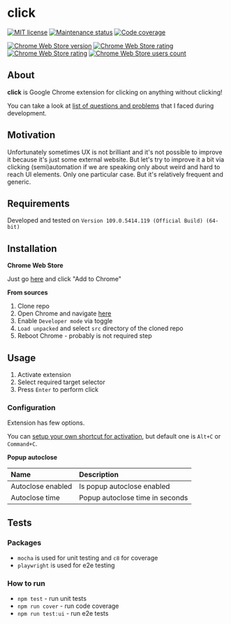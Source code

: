 # click

[![MIT license][license-badge]][license-url]
[![Maintenance status][status-badge]][status-url]
[![Code coverage][coverage-badge]][coverage-url]

[![Chrome Web Store version][store-version-badge]][store-version-url]
[![Chrome Web Store rating][store-rating-badge]][store-rating-url]
[![Chrome Web Store rating][store-stars-badge]][store-stars-url]
[![Chrome Web Store users count][store-users-badge]][store-users-url]

## About

**click** is Google Chrome extension for clicking on anything without clicking!

You can take a look at [list of questions and problems](./QA.md) that I faced during development.

## Motivation

Unfortunately sometimes UX is not brilliant and it's not possible to improve it because it's just some external website. But let's try to improve it a bit via clicking (semi)automation  if we are speaking only about weird and hard to reach UI elements. Only one particular case. But it's relatively frequent and generic.

## Requirements

Developed and tested on `Version 109.0.5414.119 (Official Build) (64-bit)`

## Installation

**Chrome Web Store**

Just go [here][store-version-url] and click "Add to Chrome"

**From sources**

1. Clone repo
2. Open Chrome and navigate [here](chrome://extensions/)
3. Enable `Developer mode` via toggle
4. `Load unpacked` and select `src` directory of the cloned repo
5. Reboot Chrome - probably is not required step

## Usage

1. Activate extension
2. Select required target selector
3. Press `Enter` to perform click

### Configuration

Extension has few options.

You can [setup your own shortcut for activation](chrome://extensions/shortcuts), but default one is `Alt+C` or `Command+C`.

**Popup autoclose**

| Name | Description |
| :--- | :--- |
| Autoclose enabled | Is popup autoclose enabled |
| Autoclose time | Popup autoclose time in seconds |

## Tests

### Packages

- `mocha` is used for unit testing and `c8` for coverage
- `playwright` is used for e2e testing

### How to run

- `npm test` - run unit tests
- `npm run cover` - run code coverage
- `npm run test:ui` - run e2e tests

[warp-url]: https://github.com/vikian050194/warp
[track-url]: https://github.com/vikian050194/track

[status-url]: https://github.com/vikian050194/click/pulse
[status-badge]: https://img.shields.io/github/last-commit/vikian050194/click.svg

[license-url]: https://github.com/vikian050194/click/blob/master/LICENSE
[license-badge]: https://img.shields.io/github/license/vikian050194/click.svg

[coverage-url]: https://codecov.io/gh/vikian050194/click
[coverage-badge]: https://img.shields.io/codecov/c/github/vikian050194/click

[store-version-url]: https://chrome.google.com/webstore/detail/click/kcodfghcjchlhlikckbcjohmaihbihdp
[store-version-badge]: https://img.shields.io/chrome-web-store/v/kcodfghcjchlhlikckbcjohmaihbihdp

[store-rating-url]: https://chrome.google.com/webstore/detail/click/kcodfghcjchlhlikckbcjohmaihbihdp
[store-rating-badge]: https://img.shields.io/chrome-web-store/rating/kcodfghcjchlhlikckbcjohmaihbihdp

[store-stars-url]: https://chrome.google.com/webstore/detail/click/kcodfghcjchlhlikckbcjohmaihbihdp
[store-stars-badge]: https://img.shields.io/chrome-web-store/stars/kcodfghcjchlhlikckbcjohmaihbihdp

[store-users-url]: https://chrome.google.com/webstore/detail/click/kcodfghcjchlhlikckbcjohmaihbihdp
[store-users-badge]: https://img.shields.io/chrome-web-store/users/kcodfghcjchlhlikckbcjohmaihbihdp
